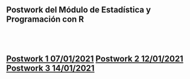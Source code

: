 <h2>Postwork del Módulo de Estadística y Programación con R<h2>
<br>
<br>
<a href="https://github.com/Ramseths/Postwork-BEDU/tree/master/Postwork%20Sesion%201">Postwork 1 07/01/2021</a>
<a href="https://github.com/Ramseths/Postwork-BEDU/tree/master/Postwork%20Sesion%202">Postwork 2 12/01/2021</a>
<a href="https://github.com/Ramseths/Postwork-BEDU/tree/master/Postwork%20Sesion%203">Postwork 3 14/01/2021</a>
